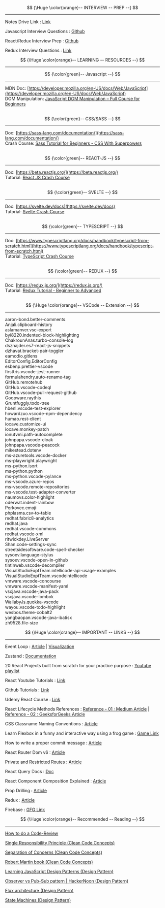 $$
{\Huge \color{orange}-- INTERVIEW -- PREP --}
$$

<hr/>

Notes Drive Link : [Link](https://drive.google.com/drive/folders/1vwIFrWl36GJKIt6K1XWpGt9TYO2wdpuu?usp=sharing)

Javascript Interview Questions : [Github](https://github.com/sudheerj/javascript-interview-questions)

React/Redux Interview Prep : [Github](https://github.com/sudheerj/reactjs-interview-questions)

Redux Interview Questions : [Link](https://www.interviewbit.com/redux-interview-questions/#redux-mcq-questions)

$$
{\Huge \color{orange}-- LEARNING -- RESOURCES --}
$$

<hr/>

$$
{\color{green}-- Javascript --}
$$

<hr/>

MDN Doc: [https://developer.mozilla.org/en-US/docs/Web/JavaScript](https://developer.mozilla.org/en-US/docs/Web/JavaScript) <br/>
DOM Manipulation: [JavaScript DOM Manipulation – Full Course for Beginners](https://www.youtube.com/watch?v=5fb2aPlgoys&ab_channel=freeCodeCamp.org) <br/> <br/>

$$
{\color{green}-- CSS/SASS --}
$$

<hr/>

Doc: [https://sass-lang.com/documentation/](https://sass-lang.com/documentation/) <br/>
Crash Course: [Sass Tutorial for Beginners - CSS With Superpowers](https://www.youtube.com/watch?v=_a5j7KoflTs&ab_channel=freeCodeCamp.org) <br/> <br/>

$$
{\color{green}-- REACT-JS --}
$$

<hr/>

Doc: [https://beta.reactjs.org/](https://beta.reactjs.org/) <br/>
Tutorial: [React JS Crash Course](https://www.youtube.com/watch?v=w7ejDZ8SWv8&ab_channel=TraversyMedia) <br/> <br/>

$$
{\color{green}-- SVELTE --}
$$

<hr/>

Doc: [https://svelte.dev/docs](https://svelte.dev/docs) <br/>
Tutorial: [Svelte Crash Course](https://www.youtube.com/watch?v=3TVy6GdtNuQ&ab_channel=TraversyMedia) <br/> <br/>

$$
{\color{green}-- TYPESCRIPT --}
$$

<hr/>

Doc: [https://www.typescriptlang.org/docs/handbook/typescript-from-scratch.html](https://www.typescriptlang.org/docs/handbook/typescript-from-scratch.html) <br/>
Tutorial: [TypeScript Crash Course](https://www.youtube.com/watch?v=BCg4U1FzODs&ab_channel=TraversyMedia) <br/> <br/>

$$
{\color{green}-- REDUX --}
$$

<hr/>

Doc: [https://redux.js.org/](https://redux.js.org/) <br/>
Tutorial: [Redux Tutorial - Beginner to Advanced](https://www.youtube.com/watch?v=zrs7u6bdbUw&ab_channel=freeCodeCamp.org) <br/> <br/>

$$
{\Huge \color{orange}-- VSCode -- Extension --}
$$

<hr/>

aaron-bond.better-comments <br/>
Anjali.clipboard-history <br/>
aslamanver.vsc-export <br/>
byi8220.indented-block-highlighting <br/>
ChakrounAnas.turbo-console-log <br/>
dsznajder.es7-react-js-snippets <br/>
dzhavat.bracket-pair-toggler <br/>
eamodio.gitlens <br/>
EditorConfig.EditorConfig <br/>
esbenp.prettier-vscode <br/>
firsttris.vscode-jest-runner <br/>
formulahendry.auto-rename-tag <br/>
GitHub.remotehub <br/>
GitHub.vscode-codeql <br/>
GitHub.vscode-pull-request-github <br/>
Goopware.raythis <br/>
Gruntfuggly.todo-tree <br/>
hbenl.vscode-test-explorer <br/>
howardzuo.vscode-npm-dependency <br/>
humao.rest-client <br/>
iocave.customize-ui <br/>
iocave.monkey-patch <br/>
ionutvmi.path-autocomplete <br/>
johnpapa.vscode-cloak <br/>
johnpapa.vscode-peacock <br/>
mikestead.dotenv <br/>
ms-azuretools.vscode-docker <br/>
ms-playwright.playwright <br/>
ms-python.isort <br/>
ms-python.python <br/>
ms-python.vscode-pylance <br/>
ms-vscode.azure-repos <br/>
ms-vscode.remote-repositories <br/>
ms-vscode.test-adapter-converter <br/>
naumovs.color-highlight <br/>
oderwat.indent-rainbow <br/>
Perkovec.emoji <br/>
phplasma.csv-to-table <br/>
redhat.fabric8-analytics <br/>
redhat.java <br/>
redhat.vscode-commons <br/>
redhat.vscode-xml <br/>
ritwickdey.LiveServer <br/>
Shan.code-settings-sync <br/>
streetsidesoftware.code-spell-checker <br/>
sysoev.language-stylus <br/>
sysoev.vscode-open-in-github <br/>
tintinweb.vscode-decompiler <br/>
VisualStudioExptTeam.intellicode-api-usage-examples <br/>
VisualStudioExptTeam.vscodeintellicode <br/>
vmware.vscode-concourse <br/>
vmware.vscode-manifest-yaml <br/>
vscjava.vscode-java-pack <br/>
vscjava.vscode-lombok <br/>
WallabyJs.quokka-vscode <br/>
wayou.vscode-todo-highlight <br/>
wesbos.theme-cobalt2 <br/>
yangbaopan.vscode-java-ibatisx <br/>
zh9528.file-size <br/>

$$
{\Huge \color{orange}-- IMPORTANT -- LINKS --}
$$

<hr/>

Event Loop : [Article](https://dev.to/lydiahallie/javascript-visualized-event-loop-3dif) | [Visualization](https://www.jsv9000.app/)

Zustand : [Documentation](https://docs.pmnd.rs/zustand/getting-started/introduction)

20 React Projects built from scratch for your practice purpose : [Youtube playlist](https://www.youtube.com/playlist?list=PL-J2q3Ga50oMQa1JdSJxYoZELwOJAXExP)

React Youtube Tutorials : [Link](https://www.youtube.com/playlist?list=PLC3y8-rFHvwgg3vaYJgHGnModB54rxOk3)

Github Tutorials : [Link](https://www.youtube.com/playlist?list=PLu0W_9lII9agwhy658ZPA0MTStKUJTWPi)

Udemy React Course : [Link](https://www.udemy.com/course/react-the-complete-guide-incl-redux/)

React Lifecycle Methods References : [Reference - 01 : Medium Article](https://medium.com/how-to-react/react-life-cycle-methods-with-examples-2bdb7465332b) | [Reference - 02 : GeeksforGeeks Article](https://www.geeksforgeeks.org/reactjs-lifecycle-components/)

CSS Classname Naming Conventions : [Article](https://getbem.com/naming/)

Learn Flexbox in a funny and interactive way using a frog game : [Game Link](https://flexboxfroggy.com/)

How to write a proper commit message : [Article](https://chiamakaikeanyi.dev/how-to-write-good-git-commit-messages/)

React Router Dom v6 : [Article](https://blog.webdevsimplified.com/2022-07/react-router/)

Private and Restricted Routes : [Article](https://www.robinwieruch.de/react-router-private-routes/)

React Query Docs : [Doc](https://tanstack.com/query/v4/docs/react/reference/useQuery)

React Component Composition Explained : [Article](https://felixgerschau.com/react-component-composition/)

Prop Drilling : [Article](https://kentcdodds.com/blog/prop-drilling)

Redux : [Article](https://blog.logrocket.com/understanding-redux-tutorial-examples/)

Firebase : [GFG Link](https://www.geeksforgeeks.org/how-to-use-firestore-database-in-reactjs/)

$$
{\Huge \color{orange}-- Recommended -- Reading --}
$$

<hr/>

[How to do a Code-Review](https://github.com/google/eng-practices/blob/master/review/reviewer/index.md)

[Single Responsibility Principle (Clean Code Concepts)](https://blog.cleancoder.com/uncle-bob/2014/05/08/SingleReponsibilityPrinciple.html)

[Separation of Concerns (Clean Code Concepts)](https://www.youtube.com/watch?v=0ZNIQOO2sfA)

[Robert Martin book (Clean Code Concepts)](https://www.amazon.in/Clean-Code-Handbook-Software-Craftsmanship-ebook/dp/B001GSTOAM/ref=sr_1_1?crid=2ZN9JMXJIL52R&keywords=clean+code+by+robert+c+martin&qid=1647863998&sprefix=clean+code%2Caps%2C358&sr=8-1)

[Learning JavaScript Design Patterns (Design Pattern)](https://www.patterns.dev/posts/classic-design-patterns/#observerpatternjavascript)

[Observer vs Pub-Sub pattern | HackerNoon (Design Pattern)](https://hackernoon.com/observer-vs-pub-sub-pattern-50d3b27f838c)

[Flux architecture (Design Pattern)](https://youtu.be/nYkdrAPrdcw)

[State Machines (Design Pattern)](https://www.youtube.com/watch?v=RqTxtOXcv8Y)
